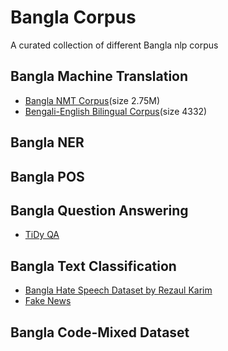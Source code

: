 # Bangla Corpus
A curated collection of different Bangla nlp corpus

## Bangla Machine Translation
* [Bangla NMT Corpus](https://github.com/csebuetnlp/banglanmt)(size 2.75M)
* [Bengali-English Bilingual Corpus](http://www.manythings.org/anki/)(size 4332)

## Bangla NER

## Bangla POS

## Bangla Question Answering
- [TiDy QA](https://ai.google.com/research/tydiqa)

## Bangla Text Classification
- [Bangla Hate Speech Dataset by Rezaul Karim](https://github.com/rezacsedu/Bengali-Hate-Speech-Dataset)
- [Fake News](https://github.com/Rowan1697/FakeNews)

## Bangla Code-Mixed Dataset

